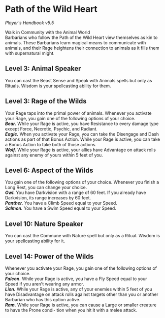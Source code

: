 # Path of the Wild Heart
*Player's Handbook v5.5*  

Walk in Community with the Animal World  
Barbarians who follow the Path of the Wild Heart view themselves as kin to animals. These Barbarians learn magical means to communicate with animals, and their Rage heightens their connection to animals as it fills them with supernatural might.

## Level 3: Animal Speaker
You can cast the Beast Sense and Speak with Animals spells but only as Rituals. Wisdom is your spellcasting ability for them.

## Level 3: Rage of the Wilds
Your Rage taps into the primal power of animals. Whenever you activate your Rage, you gain one of the following options of your choice.  
***Bear.*** While your Rage is active, you have Resistance to every damage type except Force, Necrotic, Psychic, and Radiant.  
***Eagle.*** When you activate your Rage, you can take the Disengage and Dash actions as part of that Bonus Action. While your Rage is active, you can take a Bonus Action to take both of those actions.  
***Wolf.*** While your Rage is active, your allies have Advantage on attack rolls against any enemy of yours within 5 feet of you.

## Level 6: Aspect of the Wilds
You gain one of the following options of your choice. Whenever you finish a Long Rest, you can change your choice.  
***Owl.*** You have Darkvision with a range of 60 feet. If you already have Darkvision, its range increases by 60 feet.  
***Panther.*** You have a Climb Speed equal to your Speed.  
***Salmon.*** You have a Swim Speed equal to your Speed.

## Level 10: Nature Speaker
You can cast the Commune with Nature spell but only as a Ritual. Wisdom is your spellcasting ability for it.

## Level 14: Power of the Wilds
Whenever you activate your Rage, you gain one of the following options of your choice.  
***Falcon.*** While your Rage is active, you have a Fly Speed equal to your Speed if you aren't wearing any
armor.  
***Lion.*** While your Rage is active, any of your enemies within 5 feet of you have Disadvantage on attack rolls against targets other than you or another Barbarian who has this option active.  
***Ram.*** While your Rage is active, you can cause a Large or smaller creature to have the Prone condi- tion when you hit it with a melee attack.